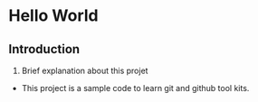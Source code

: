 # Hello World

## Introduction

1. Brief explanation about this projet
  - This project is a sample code to learn git and github tool kits.
